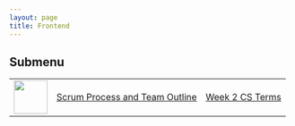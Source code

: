 ```yaml
---
layout: page
title: Frontend
---
```


## Submenu

<table>
    <tr>
        <td><img src="{{site.baseurl}}//images/prof.png" height="60" title="Frontend" alt=""></td>
        <td><a href="{{site.baseurl}}/frontend/scrum">Scrum Process and Team Outline</a></td>
        <td><a href="{{site.baseurl}}/frontend/csterms">Week 2 CS Terms</a></td>
    </tr>
</table>